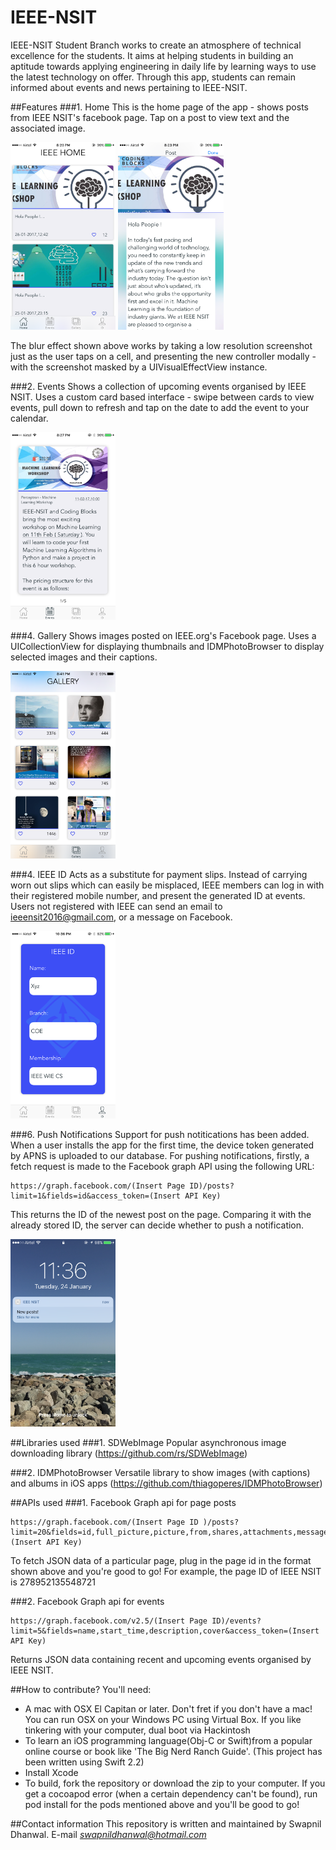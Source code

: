 # IEEE-NSIT
IEEE-NSIT Student Branch works to create an atmosphere of technical excellence for the students. It aims at helping students in building an aptitude towards applying engineering in daily life by learning ways to use the latest technology on offer. Through this app, students can remain informed about events and news pertaining to IEEE-NSIT.

##Features
###1. Home
This is the home page of the app - shows posts from IEEE NSIT's facebook page. Tap on a post to view text and the associated image. 

<img src = "https://github.com/Swapnil52/ieeeNSIT/blob/master/ieeeNSIT/home.PNG" height = 300>
          <img src = "https://github.com/Swapnil52/ieeeNSIT/blob/master/ieeeNSIT/post.PNG" height = 300>
          
The blur effect shown above works by taking a low resolution screenshot just as the user taps on a cell, and presenting the new controller modally - with the screenshot masked by a UIVisualEffectView instance. 

###2. Events
Shows a collection of upcoming events organised by IEEE NSIT. Uses a custom card based interface - swipe between cards to view events, pull down to refresh and tap on the date to add the event to your calendar.

<img src = "https://raw.githubusercontent.com/Swapnil52/ieeeNSIT/master/ieeeNSIT/events.PNG" height = 300>

###4. Gallery
Shows images posted on IEEE.org's Facebook page. Uses a UICollectionView for displaying thumbnails and IDMPhotoBrowser to display selected images and their captions.

<img src = "https://raw.githubusercontent.com/Swapnil52/ieeeNSIT/master/ieeeNSIT/gallery.PNG" height = 300>

###4. IEEE ID
Acts as a substitute for payment slips. Instead of carrying worn out slips which can easily be misplaced, IEEE members can log in with their registered mobile number, and present the generated ID at events. Users not registered with IEEE can send an email to ieeensit2016@gmail.com, or a message on Facebook.

<img src = "https://github.com/Swapnil52/ieeeNSIT/blob/master/ieeeNSIT/id.PNG?raw=true" height = 300>

###6. Push Notifications
Support for push notitications has been added. When a user installs the app for the first time, the device token generated by APNS is uploaded to our database.
For pushing notifications, firstly, a fetch request is made to the Facebook graph API using the following URL:
```
https://graph.facebook.com/(Insert Page ID)/posts?limit=1&fields=id&access_token=(Insert API Key)
```
This returns the ID of the newest post on the page. Comparing it with the already stored ID, the server can decide whether to push a notification.

<img src = "https://raw.githubusercontent.com/Swapnil52/ieeeNSIT/master/ieeeNSIT/pushNotifications.PNG" height = 300>

##Libraries used
###1. SDWebImage
Popular asynchronous image downloading library (https://github.com/rs/SDWebImage)

###2. IDMPhotoBrowser
Versatile library to show images (with captions) and albums in iOS apps (https://github.com/thiagoperes/IDMPhotoBrowser)

##APIs used
###1. Facebook Graph api for page posts
```
https://graph.facebook.com/(Insert Page ID )/posts?limit=20&fields=id,full_picture,picture,from,shares,attachments,message,object_id,link,created_time,comments.limit(0).summary(true),likes.limit(0).summary(true)&access_token=(Insert API Key)
```
To fetch JSON data of a particular page, plug in the page id in the format shown above and you're good to go! For example, the page ID of IEEE NSIT is 278952135548721

###2. Facebook Graph api for events
```
https://graph.facebook.com/v2.5/(Insert Page ID)/events?limit=5&fields=name,start_time,description,cover&access_token=(Insert API Key)
```
Returns JSON data containing recent and upcoming events organised by IEEE NSIT.

##How to contribute?
You'll need:
- A mac with OSX El Capitan or later. Don't fret if you don't have a mac! You can run OSX on your Windows PC using Virtual Box. If you like tinkering with your computer, dual boot via Hackintosh
- To learn an iOS programming language(Obj-C or Swift)from a popular online course or book like 'The Big Nerd Ranch Guide'. (This project has been written using Swift 2.2)
- Install Xcode
- To build, fork the repository or download the zip to your computer. If you get a cocoapod error (when a certain dependency can't be found), run pod install for the pods mentioned above and you'll be good to go!

##Contact information
This repository is written and maintained by Swapnil Dhanwal.
E-mail *swapnildhanwal@hotmail.com*
